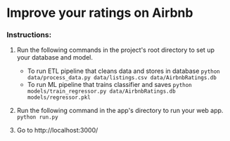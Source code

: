 # Improve your ratings on Airbnb

### Instructions:
1. Run the following commands in the project's root directory to set up your database and model.

    - To run ETL pipeline that cleans data and stores in database
        `python data/process_data.py data/listings.csv data/AirbnbRatings.db`
    - To run ML pipeline that trains classifier and saves
        `python models/train_regressor.py data/AirbnbRatings.db models/regressor.pkl`

2. Run the following command in the app's directory to run your web app.
    `python run.py`

3. Go to http://localhost:3000/
